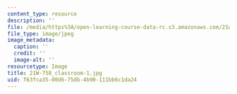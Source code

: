 ```yaml
---
content_type: resource
description: ''
file: /media/https%3A/open-learning-course-data-rc.s3.amazonaws.com/21w-758-genre-fiction-workshop-spring-2013/f63fca3500d675db4b90111bb6c1da24_21W-758_classroom-1.jpg
file_type: image/jpeg
image_metadata:
  caption: ''
  credit: ''
  image-alt: ''
resourcetype: Image
title: 21W-758_classroom-1.jpg
uid: f63fca35-00d6-75db-4b90-111bb6c1da24
---
```

